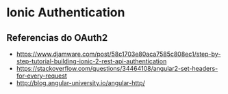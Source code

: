 # Ionic Authentication


## Referencias do OAuth2
- https://www.djamware.com/post/58c1703e80aca7585c808ec1/step-by-step-tutorial-building-ionic-2-rest-api-authentication
- https://stackoverflow.com/questions/34464108/angular2-set-headers-for-every-request
- http://blog.angular-university.io/angular-http/

